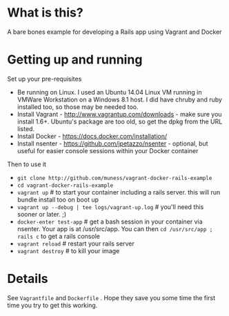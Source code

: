 # What is this?

A bare bones example for developing a Rails app using Vagrant and Docker

# Getting up and running

Set up your pre-requisites

* Be running on Linux. I used an Ubuntu 14.04 Linux VM running in VMWare Workstation on a Windows 8.1 host. I did have chruby and ruby installed too, so those may be needed too.
* Install Vagrant - http://www.vagrantup.com/downloads - make sure you install 1.6+. Ubuntu's package are too old, so get the dpkg from the URL listed.
* Install Docker - https://docs.docker.com/installation/
* Install nsenter - https://github.com/jpetazzo/nsenter - optional, but useful for easier console sessions within your Docker container

Then to use it

* `git clone http://github.com/muness/vagrant-docker-rails-example`
* `cd vagrant-docker-rails-example`
* `vagrant up` # to start your container including a rails server. this will run bundle install too on boot up
* `vagrant up --debug | tee logs/vagrant-up.log` # you'll need this sooner or later. ;)
* `docker-enter test-app` # get a bash session in your container via nsenter. Your app is at /usr/src/app. You can then `cd /usr/src/app ; rails c` to get a rails console
* `vagrant reload` # restart your rails server
* `vagrant destroy` # to kill your image

# Details

See `Vagrantfile` and `Dockerfile` . Hope they save you some time the first time you try to get this working.
